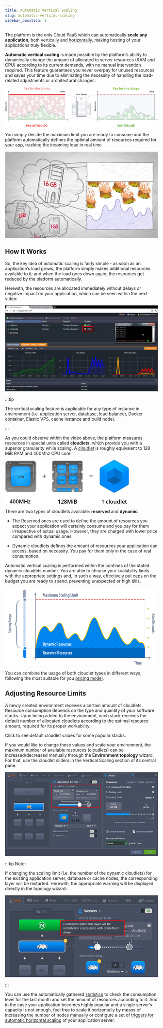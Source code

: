 ```yaml
---
title: Automatic Vertical Scaling
slug: automatic-vertical-scaling
sidebar_position: 1
---
```


<!-- ## Automatic Vertical Scaling -->

The platform is the only Cloud PaaS which can automatically **scale any application**, both vertically and [horizontally](/application-setting/scaling-and-clustering/automatic-horizontal-scaling), making hosting of your applications truly flexible.

**Automatic vertical scaling** is made possible by the platform’s ability to dynamically change the amount of allocated to server resources (RAM and CPU) according to its current demands, with no manual intervention required. This feature guarantees you never overpay for unused resources and saves your time due to eliminating the necessity of handling the load-related adjustments or architectural changes.

<div style={{
    display:'flex',
    justifyContent: 'center',
    margin: '0 0 1rem 0'
}}>

![Locale Dropdown](./img/AutomaticVerticalScaling/01-pay-per-use-pricing.png)

</div>

You simply decide the maximum limit you are ready to consume and the platform automatically defines the optimal amount of resources required for your app, tracking the incoming load in real time.

[![Locale Dropdown](./img/AutomaticVerticalScaling/video1.jpg)](https://youtu.be/ZtBV2NHE6QY)

## How It Works

So, the key idea of automatic scaling is fairly simple - as soon as an application’s load grows, the platform simply makes additional resources available to it; and when the load goes down again, the resources get reduced by the platform automatically.

Herewith, the resources are allocated immediately without delays or negative impact on your application, which can be seen within the next video:

[![Locale Dropdown](./img/AutomaticVerticalScaling/video2.jpg)](https://youtu.be/-E-NX9s0RiA)

:::tip

The vertical scaling feature is applicable for any type of instance in environment (i.e. application server, database, load balancer, Docker container, Elastic VPS, cache instance and build node).

:::

As you could observe within the video above, the platform measures resources in special units called **cloudlets**, which provide you with a superior granularity while scaling. A [cloudlet](/platform-overview/cloudlet) is roughly equivalent to 128 MiB RAM and 400Mhz CPU core.

<div style={{
    display:'flex',
    justifyContent: 'center',
    margin: '0 0 1rem 0'
}}>

![Locale Dropdown](./img/AutomaticVerticalScaling/02-cloudlet-resources.png)

</div>

There are two types of cloudlets available: **reserved** and **dynamic**.

- The Reserved ones are used to define the amount of resources you expect your application will certainly consume and you pay for them irrespective of actual usage. However, they are charged with lower price compared with dynamic ones.

- Dynamic cloudlets defines the amount of resources your application can access, based on necessity. You pay for them only in the case of real consumption.

Automatic vertical scaling is performed within the confines of the stated dynamic cloudlets number. You are able to choose your scalability limits with the appropriate settings and, in such a way, effectively put caps on the budget you are ready to spend, preventing unexpected or high bills.

<div style={{
    display:'flex',
    justifyContent: 'center',
    margin: '0 0 1rem 0'
}}>

![Locale Dropdown](./img/AutomaticVerticalScaling/03-automatic-vertical-scaling.png)

</div>

You can combine the usage of both cloudlet types in different ways, following the most suitable for you [pricing model](https://cloudmydc.com/).

## Adjusting Resource Limits

A newly created environment receives a certain amount of cloudlets. Resource consumption depends on the type and quantity of your software stacks. Upon being added to the environment, each stack receives the default number of allocated cloudlets according to the optimal resource amount, required for its proper workability.

Click to see default cloudlet values for some popular stacks.

If you would like to change these values and scale your environment, the maximum number of available resources (cloudlets) can be increased/decreased manually through the **Environment topology** wizard. For that, use the cloudlet sliders in the Vertical Scaling section of its central pane.

<div style={{
    display:'flex',
    justifyContent: 'center',
    margin: '0 0 1rem 0'
}}>

![Locale Dropdown](./img/AutomaticVerticalScaling/04-environment-wizard.png)

</div>

:::tip Note:

If changing the scaling limit (i.e. the number of the dynamic cloudlets) for the existing application server, database or cache nodes, the corresponding layer will be restarted. Herewith, the appropriate warning will be displayed directly in the topology wizard:

<div style={{
    display:'flex',
    justifyContent: 'center',
    margin: '0 0 1rem 0'
}}>

![Locale Dropdown](./img/AutomaticVerticalScaling/05-adjust-cloudlets-restart-warning.png)

</div>

:::

You can use the automatically gathered [statistics](/application-setting/built-in-monitoring/statistics) to check the consumption level for the last month and set the amount of resources according to it. And in the case your application becomes highly popular and a single server’s capacity is not enough, feel free to scale it horizontally by means of increasing the number of nodes [manually](/application-setting/scaling-and-clustering/horizontal-scaling) or configure a set of [triggers for automatic horizontal scaling](/application-setting/scaling-and-clustering/automatic-horizontal-scaling) of your application server.
